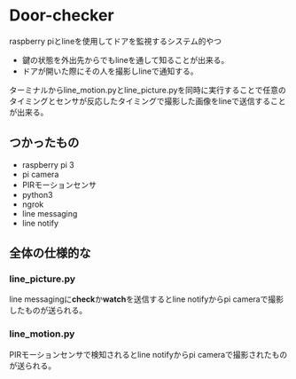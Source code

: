 # Door-checker
raspberry piとlineを使用してドアを監視するシステム的やつ  
- 鍵の状態を外出先からでもlineを通して知ることが出来る。
- ドアが開いた際にその人を撮影しlineで通知する。
  
ターミナルからline_motion.pyとline_picture.pyを同時に実行することで任意のタイミングとセンサが反応したタイミングで撮影した画像をlineで送信することが出来る。
## つかったもの
- raspberry pi 3  
- pi camera  
- PIRモーションセンサ  
- python3  
- ngrok  
- line messaging  
- line notify  

## 全体の仕様的な
### line_picture.py
line messagingに**check**か**watch**を送信するとline notifyからpi cameraで撮影したものが送られる。
### line_motion.py
PIRモーションセンサで検知されるとline notifyからpi cameraで撮影されたものが送られる。
